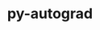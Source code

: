 ---
title: "py-autograd"
layout: cache
categories: [package, develop]
meta: {"versions": ["1.6.2"], "compilers": ["gcc@=11.4.0", "gcc@=9.4.0", "oneapi@=2024.0.0"], "oss": ["ubuntu20.04", "ubuntu22.04"], "platforms": ["linux"], "targets": ["neoverse_v1", "neoverse_v2", "ppc64le", "x86_64_v3"], "stacks": ["e4s", "e4s-neoverse-v2", "e4s-neoverse_v1", "e4s-oneapi", "e4s-power", "root"], "num_specs": 6, "num_specs_by_stack": {"e4s-power": 1, "root": 6, "e4s-neoverse_v1": 1, "e4s-neoverse-v2": 1, "e4s": 1, "e4s-oneapi": 2}}
spec_details: [{"hash": "7o3kg65qcbanriu323o4bzsvq6wb2owu", "compiler": "gcc@=9.4.0", "versions": ["1.6.2"], "os": "ubuntu20.04", "platform": "linux", "target": "ppc64le", "variants": ["build_system=python_pip"], "stacks": ["e4s-power", "root"], "size": "-", "tarball": "https://binaries.spack.io/develop/build_cache/linux-ubuntu20.04-ppc64le/gcc-9.4.0/py-autograd-1.6.2/linux-ubuntu20.04-ppc64le-gcc-9.4.0-py-autograd-1.6.2-7o3kg65qcbanriu323o4bzsvq6wb2owu.spack"}, {"hash": "222y6axuqqs72ucz235mtsshi4bosnhj", "compiler": "gcc@=11.4.0", "versions": ["1.6.2"], "os": "ubuntu22.04", "platform": "linux", "target": "neoverse_v1", "variants": ["build_system=python_pip"], "stacks": ["root", "e4s-neoverse_v1"], "size": "-", "tarball": "https://binaries.spack.io/develop/build_cache/linux-ubuntu22.04-neoverse_v1/gcc-11.4.0/py-autograd-1.6.2/linux-ubuntu22.04-neoverse_v1-gcc-11.4.0-py-autograd-1.6.2-222y6axuqqs72ucz235mtsshi4bosnhj.spack"}, {"hash": "lvzhr2g75ft5hxfsghc7jpbaqim7j22o", "compiler": "gcc@=11.4.0", "versions": ["1.6.2"], "os": "ubuntu22.04", "platform": "linux", "target": "neoverse_v2", "variants": ["build_system=python_pip"], "stacks": ["e4s-neoverse-v2", "root"], "size": "-", "tarball": "https://binaries.spack.io/develop/build_cache/linux-ubuntu22.04-neoverse_v2/gcc-11.4.0/py-autograd-1.6.2/linux-ubuntu22.04-neoverse_v2-gcc-11.4.0-py-autograd-1.6.2-lvzhr2g75ft5hxfsghc7jpbaqim7j22o.spack"}, {"hash": "rh76ee3f4oc4pgbn4xwsy525wnubqovo", "compiler": "gcc@=11.4.0", "versions": ["1.6.2"], "os": "ubuntu22.04", "platform": "linux", "target": "x86_64_v3", "variants": ["build_system=python_pip"], "stacks": ["e4s", "root"], "size": "-", "tarball": "https://binaries.spack.io/develop/build_cache/linux-ubuntu22.04-x86_64_v3/gcc-11.4.0/py-autograd-1.6.2/linux-ubuntu22.04-x86_64_v3-gcc-11.4.0-py-autograd-1.6.2-rh76ee3f4oc4pgbn4xwsy525wnubqovo.spack"}, {"hash": "erhs5kstbahynt42juqc2uddp7s5cftd", "compiler": "oneapi@=2024.0.0", "versions": ["1.6.2"], "os": "ubuntu22.04", "platform": "linux", "target": "x86_64_v3", "variants": ["build_system=python_pip"], "stacks": ["e4s-oneapi", "root"], "size": "-", "tarball": "https://binaries.spack.io/develop/build_cache/linux-ubuntu22.04-x86_64_v3/oneapi-2024.0.0/py-autograd-1.6.2/linux-ubuntu22.04-x86_64_v3-oneapi-2024.0.0-py-autograd-1.6.2-erhs5kstbahynt42juqc2uddp7s5cftd.spack"}, {"hash": "es6my6yo42zxttjzheborbl7xlkok2tj", "compiler": "oneapi@=2024.0.0", "versions": ["1.6.2"], "os": "ubuntu22.04", "platform": "linux", "target": "x86_64_v3", "variants": ["build_system=python_pip"], "stacks": ["e4s-oneapi", "root"], "size": "-", "tarball": "https://binaries.spack.io/develop/build_cache/linux-ubuntu22.04-x86_64_v3/oneapi-2024.0.0/py-autograd-1.6.2/linux-ubuntu22.04-x86_64_v3-oneapi-2024.0.0-py-autograd-1.6.2-es6my6yo42zxttjzheborbl7xlkok2tj.spack"}]
---